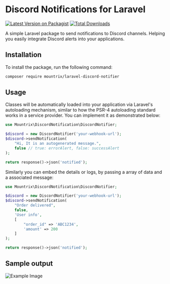 # Discord Notifications for Laravel

[![Latest Version on Packagist](https://img.shields.io/packagist/v/mountrix/laravel-discord-notifier.svg?style=flat-square)](https://packagist.org/packages/mountrix/laravel-discord-notifier)
[![Total Downloads](https://img.shields.io/packagist/dt/mountrix/laravel-discord-notifier.svg?style=flat-square)](https://packagist.org/packages/mountrix/laravel-discord-notifier)

A simple Laravel package to send notifications to Discord channels. Helping you easily integrate Discord alerts into your applications.

## Installation

To install the package, run the following command:

```bash
composer require mountrix/laravel-discord-notifier
```

## Usage

Classes will be automatically loaded into your application via Laravel's autoloading mechanism, similar to how the PSR-4 autoloading standard works in a service provider. You can implement it as demonstrated below:

```php
use Mountrix\DiscordNotification\DiscordNotifier;

$discord = new DiscordNotifier('your-webhook-url');
$discord->sendNotification(
    "Hi, It is an autogenerated message.", 
    false // true: errorAlert, false: successAlert
);

return response()->json('notified');
```

Similarly you can embed the details or logs, by passing a array of data and a associated message:


```php
use Mountrix\DiscordNotification\DiscordNotifier;

$discord = new DiscordNotifier('your-webhook-url');
$discord->sendNotification(
    "Order delivered", 
    false, 
    'User info', 
    [
        "order_id" => 'ABC1234', 
        'amount' => 200
    ]
);

return response()->json('notified');
```


## Sample output

![Example Image](https://drive.google.com/uc?export=view&id=1jHwB1bSJz6v4-2IdQgFfbciBH9HybJxL)

